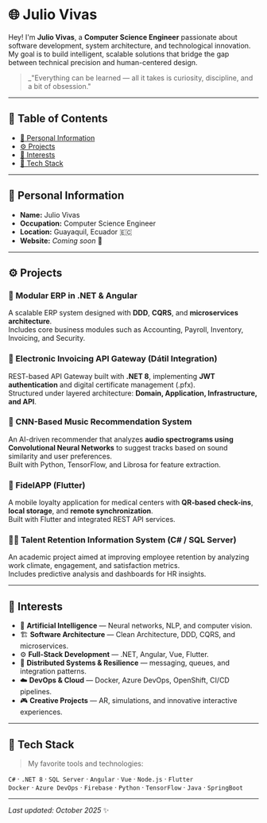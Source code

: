 # 🌐 Julio Vivas

Hey! I'm **Julio Vivas**, a **Computer Science Engineer** passionate about software development, system architecture, and technological innovation.  
My goal is to build intelligent, scalable solutions that bridge the gap between technical precision and human-centered design.

> _"Everything can be learned — all it takes is curiosity, discipline, and a bit of obsession."

---

## 🧭 Table of Contents
- [👤 Personal Information](#-personal-information)
- [⚙️ Projects](#️-projects)
- [🚀 Interests](#-interests)
- [🧰 Tech Stack](#-tech-stack)

---

## 👤 Personal Information
- **Name:** Julio Vivas  
- **Occupation:** Computer Science Engineer 
- **Location:** Guayaquil, Ecuador 🇪🇨  
- **Website:** _Coming soon_ 🚧  

---

## ⚙️ Projects

### 💼 Modular ERP in .NET & Angular  
A scalable ERP system designed with **DDD**, **CQRS**, and **microservices architecture**.  
Includes core business modules such as Accounting, Payroll, Inventory, Invoicing, and Security.

### 🧾 Electronic Invoicing API Gateway (Dátil Integration)  
REST-based API Gateway built with **.NET 8**, implementing **JWT authentication** and digital certificate management (.pfx).  
Structured under layered architecture: **Domain, Application, Infrastructure, and API**.

### 🎵 CNN-Based Music Recommendation System  
An AI-driven recommender that analyzes **audio spectrograms using Convolutional Neural Networks** to suggest tracks based on sound similarity and user preferences.  
Built with Python, TensorFlow, and Librosa for feature extraction.

### 📱 FidelAPP (Flutter)  
A mobile loyalty application for medical centers with **QR-based check-ins**, **local storage**, and **remote synchronization**.  
Built with Flutter and integrated REST API services.

### 🧑‍💼 Talent Retention Information System (C# / SQL Server)  
An academic project aimed at improving employee retention by analyzing work climate, engagement, and satisfaction metrics.  
Includes predictive analysis and dashboards for HR insights.

---

## 🚀 Interests
- 🧠 **Artificial Intelligence** — Neural networks, NLP, and computer vision.  
- 🏗️ **Software Architecture** — Clean Architecture, DDD, CQRS, and microservices.  
- ⚙️ **Full-Stack Development** — .NET, Angular, Vue, Flutter.  
- 🧩 **Distributed Systems & Resilience** — messaging, queues, and integration patterns.  
- ☁️ **DevOps & Cloud** — Docker, Azure DevOps, OpenShift, CI/CD pipelines.  
- 🎮 **Creative Projects** — AR, simulations, and innovative interactive experiences.

---

## 🧰 Tech Stack
> My favorite tools and technologies:

`C#` · `.NET 8` · `SQL Server` · `Angular` · `Vue` · `Node.js` · `Flutter`  
`Docker` · `Azure DevOps` · `Firebase` · `Python` · `TensorFlow` · `Java` · `SpringBoot`

---

_Last updated: October 2025_ ✨
